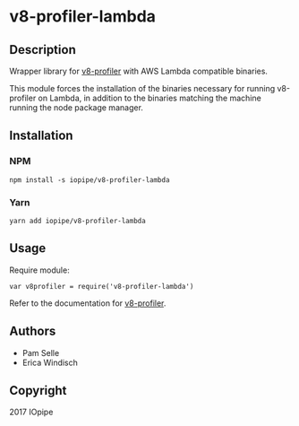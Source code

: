 # v8-profiler-lambda

## Description

Wrapper library for [v8-profiler](https://github.com/node-inspector/v8-profiler)
with AWS Lambda compatible binaries.

This module forces the installation of the binaries necessary for running
v8-profiler on Lambda, in addition to the binaries matching the machine
running the node package manager.

## Installation

### NPM

`npm install -s iopipe/v8-profiler-lambda`

### Yarn

`yarn add iopipe/v8-profiler-lambda`

## Usage

Require module:

`var v8profiler = require('v8-profiler-lambda')`

Refer to the documentation for [v8-profiler](https://github.com/node-inspector/v8-profiler).

## Authors

 - Pam Selle
 - Erica Windisch

## Copyright

2017 IOpipe
